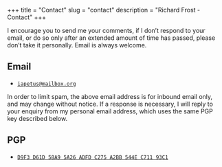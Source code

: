 +++
title = "Contact"
slug = "contact"
description = "Richard Frost - Contact"
+++

I encourage you to send me your comments, if I don’t respond to your email, or do so only after an extended amount of time has passed, please don’t take it personally. Email is always welcome.

## Email

- [`iapetus@mailbox.org`](mailto:iapetus@mailbox.org?subject=Website%20enquiry)

In order to limit spam, the above email address is for inbound email only, and may change without notice. If a response is necessary, I will reply to your enquiry from my personal email address, which uses the same PGP key described below.

## PGP

- [`D9F3 D61D 58A9 5A26 ADFD C275 A2BB 544E C711 93C1`](/rf.asc)
